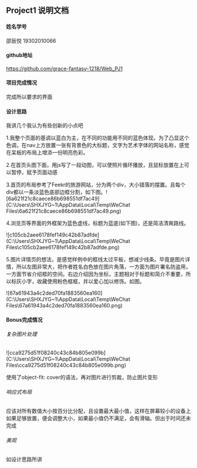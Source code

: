 ## Project1 说明文档

#### 姓名学号

邵辰悦 19302010066

#### github地址

https://github.com/grace-fantasy-1218/Web_PJ1

#### 项目完成情况

完成所以要求的界面

#### 设计思路

我讲几个我认为有些创新的小点吧

1.我整个页面的基调以蓝白为主，在不同的功能用不同的蓝色体现。为了凸显这个色调，在nav上方放置一张有背景色的大标题，文字为艺术字体的网站名称，感觉在呆板的布局上增添一份明亮色彩。

2.在首页头图下面，用js写了一段动图，可以使照片循环播放，且鼠标放置在上可以暂停，赋予页面动感

3.首页的布局参考了Feekr的旅游网站，分为两个div，大小错落的摆置。且每个div都以一条淡蓝色底部边框分割，如下图。![6a621f21c8caece86b698551df7ac49](C:\Users\SHXJYG~1\AppData\Local\Temp\WeChat Files\6a621f21c8caece86b698551df7ac49.png)

4.浏览页等界面的外框架为蓝色虚线，标题为蓝底(如下图)，还是简洁清爽路线。

![c105cb2aee6178fef149c42b87adfde](C:\Users\SHXJYG~1\AppData\Local\Temp\WeChat Files\c105cb2aee6178fef149c42b87adfde.png)

5.图片详情页的想法，是感觉样例中的框线太过平板，想减少线条。毕竟是图片详情，所以左图非常大，把作者姓名白色放在图片角落，一方面为图片署名防盗用，一方面节省介绍框的空间。右边介绍因为坐标，主题相对于标题和简介不重要，所以标灰小字，收藏使用粉色框框，并以爱心加以修饰。如图。

![67a61943a4c2ded70fa1883560ea160](C:\Users\SHXJYG~1\AppData\Local\Temp\WeChat Files\67a61943a4c2ded70fa1883560ea160.png)

#### Bonus完成情况

###### 复杂图片处理

![cca9275d51f08240c43c84b805e099b](C:\Users\SHXJYG~1\AppData\Local\Temp\WeChat Files\cca9275d51f08240c43c84b805e099b.png)

使用了object-fit: cover的语法，再对图片进行剪裁，防止图片变形

###### 响应式布局

应该对所有数值大小按百分比分配，且设置最大最小值，这样在屏幕较小的设备上如果足够放置，便会调整大小，如果最小值仍不满足，会有滑轴。但出于时间还未完成

###### 美观

如设计思路所讲